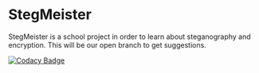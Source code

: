 # StegMeister
StegMeister is a school project in order to learn about steganography and encryption. This will be our open branch to get suggestions.

[![Codacy Badge](https://api.codacy.com/project/badge/Grade/83502d44e13d477a83a45bcd12ab2148)](https://www.codacy.com/app/zachgale89/StegMeister?utm_source=github.com&amp;utm_medium=referral&amp;utm_content=GaleForce89/StegMeister&amp;utm_campaign=Badge_Grade)
